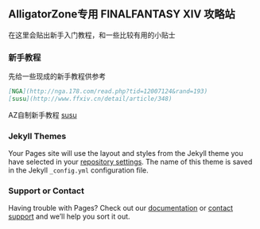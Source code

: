 ## AlligatorZone专用 FINALFANTASY XIV 攻略站
在这里会贴出新手入门教程，和一些比较有用的小贴士
### 新手教程
先给一些现成的新手教程供参考
```markdown
[NGA](http://nga.178.com/read.php?tid=12007124&rand=193)  
[susu](http://www.ffxiv.cn/detail/article/348)
```
AZ自制新手教程
[susu](http://www.ffxiv.cn/detail/article/348)
### Jekyll Themes

Your Pages site will use the layout and styles from the Jekyll theme you have selected in your [repository settings](https://github.com/Azsliver/AzFFXIV/settings). The name of this theme is saved in the Jekyll `_config.yml` configuration file.

### Support or Contact

Having trouble with Pages? Check out our [documentation](https://help.github.com/categories/github-pages-basics/) or [contact support](https://github.com/contact) and we’ll help you sort it out.

